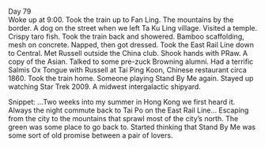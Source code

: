 Day 79  
Woke up at 9:00. Took the train up to Fan Ling. The mountains by the border. A dog on the street when we left Ta Ku Ling village. Visited a temple. Crispy taro fish. Took the train back and showered. Bamboo scaffolding, mesh on concrete. Napped, then got dressed. Took the East Rail Line down to Central. Met Russell outside the China club. Shook hands with PRaw. A copy of the Asian. Talked to some pre-zuck Browning alumni. Had a terrific Salmis Ox Tongue with Russell at Tai Ping Koon, Chinese restaurant circa 1860\. Took the train home. Someone playing Stand By Me again. Stayed up watching Star Trek 2009\. A midwest intergalactic shipyard. 

Snippet: …Two weeks into my summer in Hong Kong we first heard it. Always the night commute back to Tai Po on the East Rail Line… Escaping from the city to the mountains that sprawl most of the city’s north. The green was some place to go back to. Started thinking that Stand By Me was some sort of old promise between a pair of lovers.
